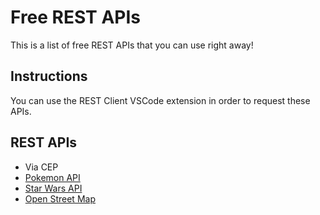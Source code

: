 # Free REST APIs

This is a list of free REST APIs that you can use right away!

## Instructions

You can use the REST Client VSCode extension in order to request these APIs.

## REST APIs

- Via CEP
- [Pokemon API](https://pokeapi.co)
- [Star Wars API](https://swapi.dev/)
- [Open Street Map](https://nominatim.org/release-docs/develop/)
